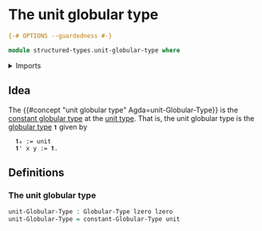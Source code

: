 # The unit globular type

```agda
{-# OPTIONS --guardedness #-}

module structured-types.unit-globular-type where
```

<details><summary>Imports</summary>

```agda
open import foundation.unit-type
open import foundation.universe-levels

open import structured-types.constant-globular-types
open import structured-types.globular-types
```

</details>

## Idea

The {{#concept "unit globular type" Agda=unit-Globular-Type}} is the
[constant globular type](structured-types.constant-globular-types.md) at the
[unit type](foundation.unit-type.md). That is, the unit globular type is the
[globular type](structured-types.globular-types.md) `𝟏` given by

```text
  𝟏₀ := unit
  𝟏' x y := 𝟏.
```

## Definitions

### The unit globular type

```agda
unit-Globular-Type : Globular-Type lzero lzero
unit-Globular-Type = constant-Globular-Type unit
```
